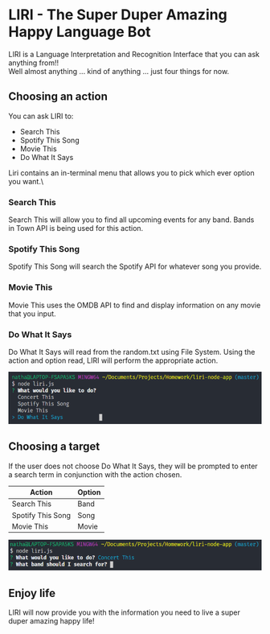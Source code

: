 # **LIRI** - The Super Duper Amazing Happy Language Bot
 LIRI is a Language Interpretation and Recognition Interface that you can ask anything from!!\
 Well almost anything ... kind of anything ... just four things for now.




 ## **Choosing an action**
 You can ask LIRI to:
 - Search This  
 - Spotify This Song  
 - Movie This  
 - Do What It Says  
    
 Liri contains an in-terminal menu that allows you to pick which ever option you want.\
### **Search This**
Search This will allow you to find all upcoming events for any band. Bands in Town API is being used for this action.
### **Spotify This Song**
Spotify This Song will search the Spotify API for whatever song you provide.
### **Movie This**
Movie This uses the OMDB API to find and display information on any movie that you input.
### **Do What It Says**
Do What It Says will read from the random.txt using File System. Using the action and option read, LIRI will perform the appropriate action.


![LIRI MENU](./assets/images/liri_menu.png)




## **Choosing a target**
If the user does not choose Do What It Says, they will be prompted to enter a search term in conjunction with the action chosen.

| **Action**         | **Option**  |
| ------------------ | ----------- |
| Search This        | Band        |
| Spotify This Song  | Song        |
| Movie This         | Movie       |



![LIRI BAND](./assets/images/liri_band.png)




## **Enjoy life**
LIRI will now provide you with the information you need to live a super duper amazing happy life!